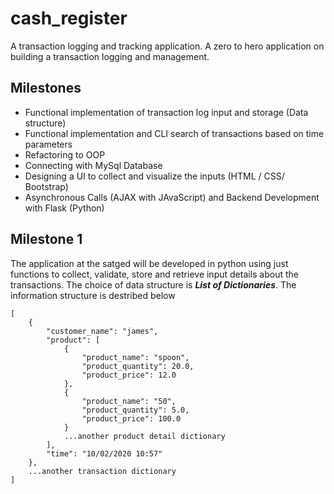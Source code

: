 # cash_register
A transaction logging and tracking application. A zero to hero application on building a transaction logging and management.

## Milestones
- Functional implementation of transaction log input and storage (Data structure)
- Functional implementation and CLI search of transactions based on time parameters
- Refactoring to OOP
- Connecting with MySql Database
- Designing a UI to collect and visualize the inputs (HTML / CSS/ Bootstrap)
- Asynchronous Calls (AJAX with JAvaScript) and Backend Development with Flask (Python)

## Milestone 1
The application at the satged will be developed in python using just functions to collect, validate, store and retrieve input details about the transactions. The choice of data structure is __*List of Dictionaries*__. The information structure is destribed below

```
[
    {
        "customer_name": "james",
        "product": [
            {
                "product_name": "spoon",
                "product_quantity": 20.0,
                "product_price": 12.0
            },
            {
                "product_name": "50",
                "product_quantity": 5.0,
                "product_price": 100.0
            }
            ...another product detail dictionary
        ],
        "time": "10/02/2020 10:57"
    },
    ...another transaction dictionary
]
```

